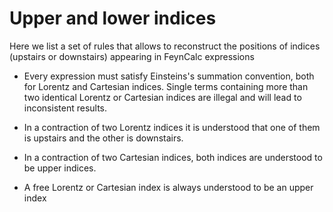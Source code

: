 # Upper and lower indices

Here we list a set of rules that allows to reconstruct the positions of indices 
(upstairs or downstairs) appearing in FeynCalc expressions

- Every expression must satisfy Einsteins's summation convention, both for Lorentz
and Cartesian indices. Single terms containing more than two identical Lorentz or
Cartesian indices are illegal and will lead to inconsistent results.

- In a contraction of two Lorentz indices it is understood that one of them is upstairs
and the other is downstairs.

- In a contraction of two Cartesian indices, both indices are understood to be upper
indices.

- A free Lorentz or Cartesian index is always understood to be an upper index
